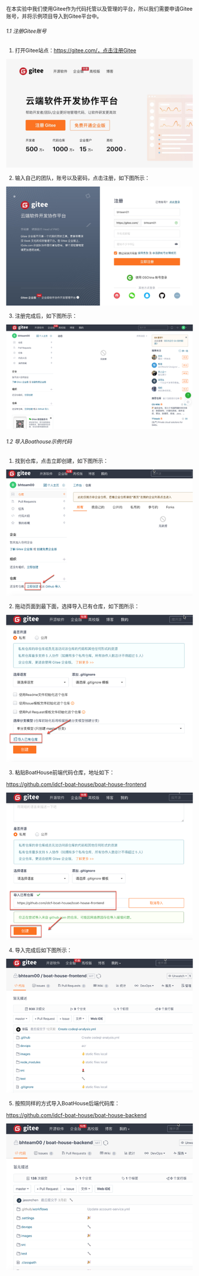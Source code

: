 在本实验中我们使用Gitee作为代码托管以及管理的平台，所以我们需要申请Gitee账号，并将示例项目导入到Gitee平台中。


###### 1.1 注册Gitee账号


1. 打开Gitee站点：https://gitee.com/，点击注册Gitee

![image.png](images/gitee01.jpg)

2. 输入自己的团队，账号以及密码，点击注册，如下图所示：

![image.png](images/gitee02.jpg)

3. 注册完成后，如下图所示：

![image.png](images/gitee03.png)





###### 1.2 导入Boathouse示例代码

1. 找到仓库，点击立即创建，如下图所示：

![image.png](images/gitee06.png)

2. 拖动页面到最下面，选择导入已有仓库，如下图所示：

![image.png](images/gitee07.png)

3. 粘贴BoatHouse前端代码仓库，地址如下：

https://github.com/idcf-boat-house/boat-house-frontend


![image.png](images/gitee08.png)

4. 导入完成后如下图所示：

![image.png](images/gitee09.png)

5. 按照同样的方式导入BoatHouse后端代码库：

https://github.com/idcf-boat-house/boat-house-backend

![image.png](images/gitee10.png)




